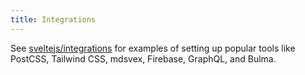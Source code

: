 ```yaml
---
title: Integrations
---
```


See [sveltejs/integrations](https://github.com/sveltejs/integrations#sveltekit) for examples of setting up popular tools like PostCSS, Tailwind CSS, mdsvex, Firebase, GraphQL, and Bulma.
